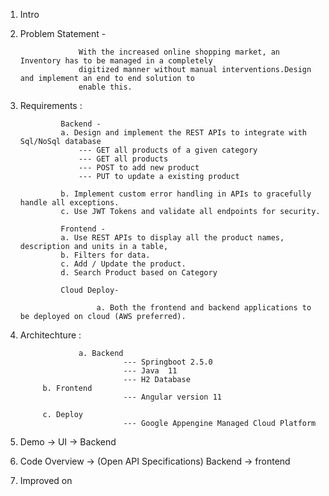 1. Intro
2. Problem Statement - 

					With the increased online shopping market, an Inventory has to be managed in a completely
					digitized manner without manual interventions.Design and implement an end to end solution to
					enable this.

3. Requirements : 

				Backend - 
				a. Design and implement the REST APIs to integrate with Sql/NoSql database
					--- GET all products of a given category
					--- GET all products
					---	POST to add new product
					---	PUT to update a existing product
					
				b. Implement custom error handling in APIs to gracefully handle all exceptions.
				c. Use JWT Tokens and validate all endpoints for security.
				
				Frontend - 
				a. Use REST APIs to display all the product names, description and units in a table,
				b. Filters for data.
				c. Add / Update the product.
				d. Search Product based on Category
				
				Cloud Deploy-		
						
						a. Both the frontend and backend applications to be deployed on cloud (AWS preferred).
				
										

4. Architechture :	


                    a. Backend 
                              --- Springboot 2.5.0
                              --- Java  11
                              --- H2 Database
		    b. Frontend 
                              --- Angular version 11
                       
		    c. Deploy
                              --- Google Appengine Managed Cloud Platform


5. Demo -> UI -> Backend 

6. Code Overview -> (Open API Specifications) Backend -> frontend

7. Improved on
